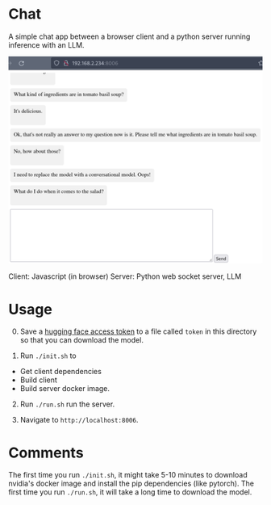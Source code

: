 # Chat

A simple chat app between a browser client and a python server running inference with an LLM.

![screenshot](./screenshot.png)

Client: Javascript (in browser)
Server: Python web socket server, LLM

# Usage

0. Save a [hugging face access token](https://huggingface.co/settings/tokens) to a file called `token` in this directory so that you can download the model.

1. Run `./init.sh` to

- Get client dependencies
- Build client
- Build server docker image.

2. Run `./run.sh` run the server.

3. Navigate to `http://localhost:8006`.

# Comments

The first time you run `./init.sh`, it might take 5-10 minutes to download nvidia's docker image and install the pip dependencies (like pytorch).
The first time you run `./run.sh`, it will take a long time to download the model.
